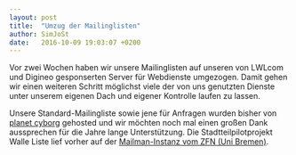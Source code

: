 ```yaml
---
layout: post
title:  "Umzug der Mailinglisten"
author: SimJoSt
date:   2016-10-09 19:03:07 +0200
---
```

Vor zwei Wochen haben wir unsere Mailinglisten auf unseren von LWLcom und Digineo gesponserten Server für Webdienste umgezogen. Damit gehen wir einen weiteren Schritt möglichst viele der von uns genutzten Dienste unter unserem eigenen Dach und eigener Kontrolle laufen zu lassen.

Unsere Standard-Mailingliste sowie jene für Anfragen wurden bisher von [planet cyborg] gehosted und wir möchten noch mal einen großen Dank aussprechen für die Jahre lange Unterstützung.
Die Stadtteilpilotprojekt Walle Liste lief vorher auf der [Mailman-Instanz vom ZFN (Uni Bremen)].

[planet cyborg]: https://planetcyborg.de/
[Mailman-Instanz vom ZfN (Uni Bremen)]: https://mailman.zfn.uni-bremen.de
